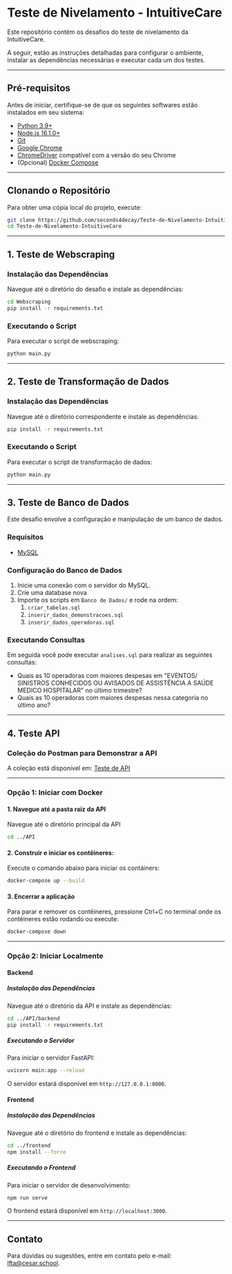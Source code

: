 # Teste de Nivelamento - IntuitiveCare

Este repositório contém os desafios do teste de nivelamento da IntuitiveCare.

A seguir, estão as instruções detalhadas para configurar o ambiente, instalar as dependências necessárias e executar cada um dos testes.

---

## Pré-requisitos

Antes de iniciar, certifique-se de que os seguintes softwares estão instalados em seu sistema:

- [Python 3.9+](https://www.python.org/downloads/)
- [Node.js 16.1.0+](https://nodejs.org/)
- [Git](https://git-scm.com/)
- [Google Chrome](https://www.google.com/intl/pt-BR/chrome/)
- [ChromeDriver](https://sites.google.com/chromium.org/driver/) compatível com a versão do seu Chrome
- (Opcional) [Docker Compose](https://docs.docker.com/desktop/setup/install/)

---

## Clonando o Repositório

Para obter uma cópia local do projeto, execute:

```bash
git clone https://github.com/seconds4decay/Teste-de-Nivelamento-IntuitiveCare.git
cd Teste-de-Nivelamento-IntuitiveCare
```

---

## 1. Teste de Webscraping

### Instalação das Dependências

Navegue até o diretório do desafio e instale as dependências:

```bash
cd Webscraping
pip install -r requirements.txt
```

### Executando o Script

Para executar o script de webscraping:

```bash
python main.py
```

---

## 2. Teste de Transformação de Dados

### Instalação das Dependências

Navegue até o diretório correspondente e instale as dependências:

```bash
pip install -r requirements.txt
```

### Executando o Script

Para executar o script de transformação de dados:

```bash
python main.py
```

---

## 3. Teste de Banco de Dados

Este desafio envolve a configuração e manipulação de um banco de dados.

### Requisitos

- [MySQL](https://www.mysql.com/downloads/)

### Configuração do Banco de Dados

1. Inicie uma conexão com o servidor do MySQL.
2. Crie uma database nova
3. Importe os scripts em `Banco de Dados/` e rode na ordem:
    1. `criar_tabelas.sql`
    2. `inserir_dados_demonstracoes.sql`
    3. `inserir_dados_operadoras.sql`

### Executando Consultas

Em seguida você pode executar `analises.sql` para realizar as seguintes consultas:

- Quais as 10 operadoras com maiores despesas em "EVENTOS/ SINISTROS CONHECIDOS OU
AVISADOS DE ASSISTÊNCIA A SAÚDE MEDICO HOSPITALAR" no último trimestre?
- Quais as 10 operadoras com maiores despesas nessa categoria no último ano?

---

## 4. Teste API

### Coleção do Postman para Demonstrar a API

A coleção está disponivel em: [Teste de API](https://teste-de-api-8297.postman.co/workspace/Team-Workspace~711bfd1e-3df6-4cb2-811d-8d05a4bf31ab/collection/40423840-9713d935-3035-4cde-a19c-e8939e645efe?action=share&creator=40423840)

---
### Opção 1: Iniciar com Docker 

#### 1. Navegue até a pasta raiz da API

Navegue até o diretório principal da API 

```bash
cd ../API
```

#### 2. Construir e iniciar os contêineres:

Execute o comando abaixo para iniciar os contáiners:

```bash
docker-compose up --build
```

#### 3. Encerrar a aplicação

Para parar e remover os contêineres, pressione Ctrl+C no terminal onde os contêineres estão rodando ou execute:

```bash
docker-compose down
```
---
### Opção 2: Iniciar Localmente

#### Backend

##### Instalação das Dependências

Navegue até o diretório da API e instale as dependências:

```bash
cd ../API/backend
pip install -r requirements.txt
```


##### Executando o Servidor

Para iniciar o servidor FastAPI:

```bash
uvicorn main:app --reload
```

O servidor estará disponível em `http://127.0.0.1:8000`.

#### Frontend

##### Instalação das Dependências

Navegue até o diretório do frontend e instale as dependências:

```bash
cd ../frontend
npm install --force
```

##### Executando o Frontend

Para iniciar o servidor de desenvolvimento:

```bash
npm run serve
```

O frontend estará disponível em `http://localhost:3000`.

---

## Contato

Para dúvidas ou sugestões, entre em contato pelo e-mail: [lfta@cesar.school](mailto:lfta@cesar.school).


